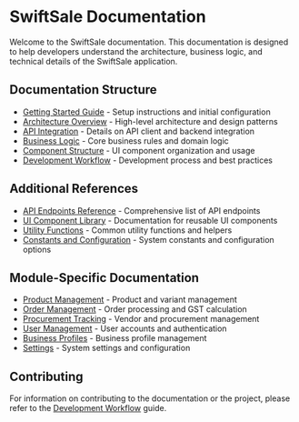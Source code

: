 # SwiftSale Documentation

Welcome to the SwiftSale documentation. This documentation is designed to help developers understand the architecture, business logic, and technical details of the SwiftSale application.

## Documentation Structure

- [Getting Started Guide](./getting-started.md) - Setup instructions and initial configuration
- [Architecture Overview](./architecture.md) - High-level architecture and design patterns
- [API Integration](./api-integration.md) - Details on API client and backend integration
- [Business Logic](./business-logic.md) - Core business rules and domain logic
- [Component Structure](./component-structure.md) - UI component organization and usage
- [Development Workflow](./development-workflow.md) - Development process and best practices

## Additional References

- [API Endpoints Reference](./api-endpoints.md) - Comprehensive list of API endpoints
- [UI Component Library](./ui-components.md) - Documentation for reusable UI components
- [Utility Functions](./utilities.md) - Common utility functions and helpers
- [Constants and Configuration](./constants-config.md) - System constants and configuration options

## Module-Specific Documentation

- [Product Management](./modules/product-management.md) - Product and variant management
- [Order Management](./modules/order-management.md) - Order processing and GST calculation
- [Procurement Tracking](./modules/procurement-tracking.md) - Vendor and procurement management
- [User Management](./modules/user-management.md) - User accounts and authentication
- [Business Profiles](./modules/business-profiles.md) - Business profile management
- [Settings](./modules/settings.md) - System settings and configuration

## Contributing

For information on contributing to the documentation or the project, please refer to the [Development Workflow](./development-workflow.md) guide.
